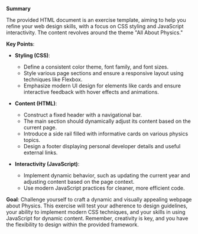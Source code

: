 **Summary**

The provided HTML document is an exercise template, aiming to help you refine your web design skills, with a focus on CSS styling and JavaScript interactivity. The content revolves around the theme "All About Physics."

**Key Points**:

- **Styling (CSS)**:
  - Define a consistent color theme, font family, and font sizes.
  - Style various page sections and ensure a responsive layout using techniques like Flexbox.
  - Emphasize modern UI design for elements like cards and ensure interactive feedback with hover effects and animations.

- **Content (HTML)**:
  - Construct a fixed header with a navigational bar.
  - The main section should dynamically adjust its content based on the current page.
  - Introduce a side rail filled with informative cards on various physics topics.
  - Design a footer displaying personal developer details and useful external links.

- **Interactivity (JavaScript)**:
  - Implement dynamic behavior, such as updating the current year and adjusting content based on the page context.
  - Use modern JavaScript practices for cleaner, more efficient code.

**Goal**:
Challenge yourself to craft a dynamic and visually appealing webpage about Physics. This exercise will test your adherence to design guidelines, your ability to implement modern CSS techniques, and your skills in using JavaScript for dynamic content. Remember, creativity is key, and you have the flexibility to design within the provided framework.
